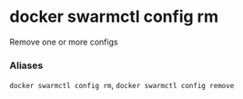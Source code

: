 # docker swarmctl config rm

<!---MARKER_GEN_START-->
Remove one or more configs

### Aliases

`docker swarmctl config rm`, `docker swarmctl config remove`


<!---MARKER_GEN_END-->

